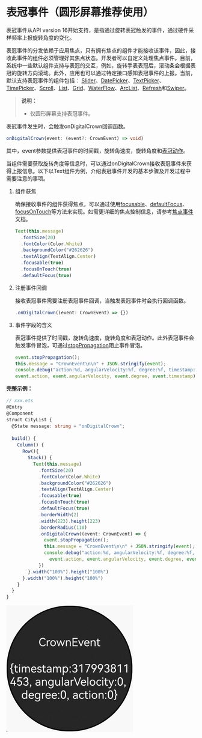 # 表冠事件（圆形屏幕推荐使用）

表冠事件从API version 16开始支持，是指通过旋转表冠触发的事件，通过硬件采样频率上报旋转角度的变化。

表冠事件的分发依赖于应用焦点，只有拥有焦点的组件才能接收该事件，因此，接收此事件的组件必须管理好其焦点状态。开发者可以自定义处理焦点事件。目前，系统中一些默认组件支持与表冠的交互，例如，旋转手表表冠后，滚动条会根据表冠的旋转方向滚动。此外，应用也可以通过特定接口感知表冠事件的上报。当前，默认支持表冠事件的组件包括： [Slider](../reference/apis-arkui/arkui-ts/ts-basic-components-slider.md)、[DatePicker](../reference/apis-arkui/arkui-ts/ts-basic-components-datepicker.md)、[TextPicker](../reference/apis-arkui/arkui-ts/ts-basic-components-textpicker.md)、 [TimePicker](../reference/apis-arkui/arkui-ts/ts-basic-components-timepicker.md)、[Scroll](../reference/apis-arkui/arkui-ts/ts-container-scroll.md)、[List](../reference/apis-arkui/arkui-ts/ts-container-list.md)、[Grid](../reference/apis-arkui/arkui-ts/ts-container-grid.md)、[WaterFlow](../reference/apis-arkui/arkui-ts/ts-container-waterflow.md)、[ArcList](../reference/apis-arkui/arkui-ts/ts-container-arclist.md)、[Refresh](../reference/apis-arkui/arkui-ts/ts-container-refresh.md)和[Swiper](../reference/apis-arkui/arkui-ts/ts-container-swiper.md)。

>  **说明：**
>
>  - 仅圆形屏幕支持表冠事件。

表冠事件发生时，会触发onDigitalCrown回调函数。

```ts
onDigitalCrown(event: (event?: CrownEvent) => void)
```

其中，event参数提供表冠事件的时间戳，旋转角速度，旋转角度和[表冠动作](../reference/apis-arkui/arkui-ts/ts-appendix-enums.md#crownaction18)。

当组件需要获取旋转角度等信息时，可以通过onDigitalCrown接收表冠事件来获得上报信息。以下以Text组件为例，介绍表冠事件开发的基本步骤及开发过程中需要注意的事项。

1. 组件获焦

    确保接收事件的组件获得焦点，可以通过使用[focusable](../reference/apis-arkui/arkui-ts/ts-universal-attributes-focus.md#focusable)、[defaultFocus](../reference/apis-arkui/arkui-ts/ts-universal-attributes-focus.md#defaultfocus9)、[focusOnTouch](../reference/apis-arkui/arkui-ts/ts-universal-attributes-focus.md#focusontouch9)等方法来实现。如需更详细的焦点控制信息，请参考[焦点事件](../reference/apis-arkui/arkui-ts/ts-universal-attributes-focus.md)文档。
    
    ```ts
    Text(this.message)
      .fontSize(20)
      .fontColor(Color.White)
      .backgroundColor("#262626")
      .textAlign(TextAlign.Center)
      .focusable(true)
      .focusOnTouch(true)
      .defaultFocus(true)
    ```
2. 注册事件回调

    接收表冠事件需要注册表冠事件回调，当触发表冠事件时会执行回调函数。

    ```ts
    .onDigitalCrown((event: CrownEvent) => {})
    ```
3. 事件字段的含义

    表冠事件提供了时间戳，旋转角速度，旋转角度和表冠动作。此外表冠事件会触发事件冒泡，可通过[stopPropagation](../reference/apis-arkui/arkui-ts/ts-universal-events-crown.md#crownevent对象说明)阻止事件冒泡。

    ```ts
    event.stopPropagation();
    this.message = "CrownEvent\n\n" + JSON.stringify(event);
    console.debug("action:%d, angularVelocity:%f, degree:%f, timestamp:%f",
    event.action, event.angularVelocity, event.degree, event.timestamp);
    ```

**完整示例：**

```ts
// xxx.ets
@Entry
@Component
struct CityList {
  @State message: string = "onDigitalCrown";

  build() {
    Column() {
      Row(){
        Stack() {
          Text(this.message)
            .fontSize(20)
            .fontColor(Color.White)
            .backgroundColor("#262626")
            .textAlign(TextAlign.Center)
            .focusable(true)
            .focusOnTouch(true)
            .defaultFocus(true)
            .borderWidth(2)
            .width(223).height(223)
            .borderRadius(110)
            .onDigitalCrown((event: CrownEvent) => {
              event.stopPropagation();
              this.message = "CrownEvent\n\n" + JSON.stringify(event);
              console.debug("action:%d, angularVelocity:%f, degree:%f, timestamp:%f",
                event.action, event.angularVelocity, event.degree, event.timestamp);
            })
        }.width("100%").height("100%")
      }.width("100%").height("100%")
    }
  }
}
```

![crown.gif](../reference/apis-arkui/arkui-ts/figures/crown.gif)